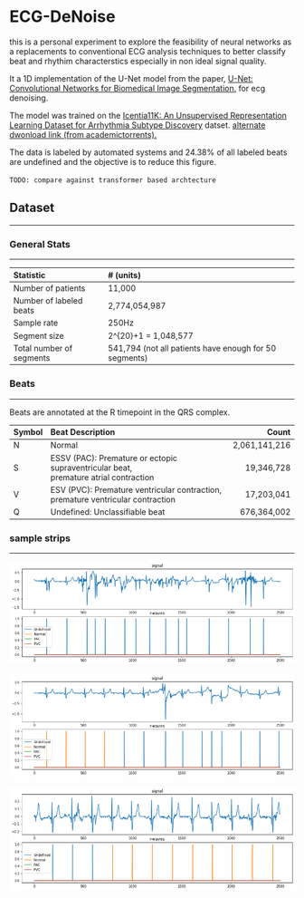 # ECG-DeNoise

this is a personal experiment to explore the feasibility of neural networks as a replacements to conventional ECG analysis techniques to better classify beat and rhythim characterstics especially in non ideal signal quality.

It a 1D implementation of the U-Net model from the paper, [U-Net: Convolutional Networks for Biomedical Image Segmentation.](https://arxiv.org/abs/1505.04597v1) for ecg denoising.

The model was trained on the [Icentia11K: An Unsupervised Representation Learning Dataset for Arrhythmia Subtype Discovery](https://arxiv.org/abs/1910.09570) datset. [alternate dwonload link (from academictorrents).](https://academictorrents.com/details/af04abfe9a3c96b30e5dd029eb185e)

The data is labeled by automated systems and 24.38% of all labeled beats are undefined and the objective is to reduce this figure.

`TODO: compare against transformer based archtecture`

<!-- <h3>Aggregate statistics</h3> -->
## Dataset
---

### General Stats
---

|Statistic|# (units)|
|:---|:---|
|Number of patients|11,000|
|Number of labeled beats|2,774,054,987|
|Sample rate|250Hz|
|Segment size|2^{20}+1  = 1,048,577|
|Total number of segments|541,794 (not all patients have enough for 50 segments)|

### Beats
---
Beats are annotated at the R timepoint in the QRS complex.

|Symbol|Beat Description|Count|
|:---|:---|---:|
|N|Normal|2,061,141,216|
|S|ESSV (PAC): Premature or ectopic supraventricular beat, <br/>premature atrial contraction|19,346,728|
|V|ESV (PVC): Premature ventricular contraction, <br/>premature ventricular contraction|17,203,041|
|Q|Undefined: Unclassifiable beat|676,364,002|


### sample strips
---

![input sample 0][input_sample_plot_y]

<!-- [input_sample_plot_y]: cache/plots/sample_ds_out.png "sample y plot" -->
[input_sample_plot_y]: cache/plots/in_undef.png "sample y plot"

![input sample 1](cache/plots/in_normal_undef.png)

![input sample 2](cache/plots/unded_normal%2000004,%2029,%20938225,%20940725.png)
